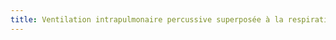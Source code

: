 ```yaml
---
title: Ventilation intrapulmonaire percussive superposée à la respiration spontanée d'un patient
---
```


<script>

	var lung = new sv.SptLung();
	var ventilator = new sv.IPV();
	var data = ventilator.ventilate(lung);

	fx = function(d){return d.time};
	fy2 = function(d){return d.Pao};


	//var graph = gs.quickGraph( null, data.timeData, fx, fy2).setidx("Temps").setidy("Pression");
	var graph = new gs.graph();
	graph.padH = 1;
	graph.setscale(data.timeData, fx, fy2)
	.tracer(data.timeData, fx, fy2);
	graph.setidx('Temps (s)');
	graph.setidy('Pression (cmH₂O)');

	function pointer(x, y, texte){
			  var arrLength = 6;
			  var textSpacing = 1;

			  graph.vecteur(x, y + arrLength, x, y);
			  graph.texte(x, y + arrLength + textSpacing, texte);
	}

	pointer(5.1, 10, 'Inspiration');
	pointer(6.1, 14, 'Expiration');
	
</script>
